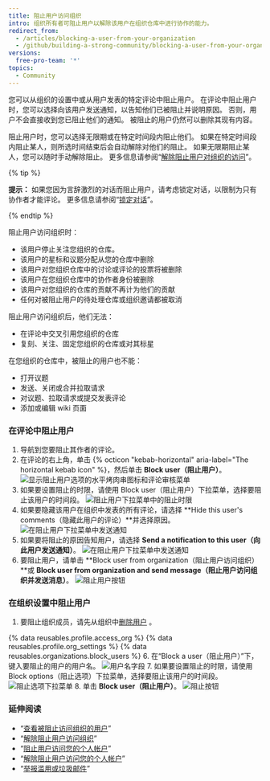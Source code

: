 ```yaml
---
title: 阻止用户访问组织
intro: 组织所有者可阻止用户以解除该用户在组织仓库中进行协作的能力。
redirect_from:
  - /articles/blocking-a-user-from-your-organization
  - /github/building-a-strong-community/blocking-a-user-from-your-organization
versions:
  free-pro-team: '*'
topics:
  - Community
---
```


您可以从组织的设置中或从用户发表的特定评论中阻止用户。 在评论中阻止用户时，您可以选择向该用户发送通知，以告知他们已被阻止并说明原因。 否则，用户不会直接收到您已阻止他们的通知。 被阻止的用户仍然可以删除其现有内容。

阻止用户时，您可以选择无限期或在特定时间段内阻止他们。 如果在特定时间段内阻止某人，则所选时间结束后会自动解除对他们的阻止。 如果无限期阻止某人，您可以随时手动解除阻止。 更多信息请参阅“[解除阻止用户对组织的访问](/communities/maintaining-your-safety-on-github/unblocking-a-user-from-your-organization)”。

{% tip %}

**提示：** 如果您因为言辞激烈的对话而阻止用户，请考虑锁定对话，以限制为只有协作者才能评论。 更多信息请参阅“[锁定对话](/communities/moderating-comments-and-conversations/locking-conversations)”。

{% endtip %}

阻止用户访问组织时：
- 该用户停止关注您组织的仓库。
- 该用户的星标和议题分配从您的仓库中删除
- 该用户对您组织仓库中的讨论或评论的投票将被删除
- 该用户在您组织仓库中的协作者身份被删除
- 该用户对您组织的仓库的贡献不再计为他们的贡献
- 任何对被阻止用户的待处理仓库或组织邀请都被取消

阻止用户访问组织后，他们无法：
- 在评论中交叉引用您组织的仓库
- 复刻、关注、固定您组织的仓库或对其标星

在您组织的仓库中，被阻止的用户也不能：
- 打开议题
- 发送、关闭或合并拉取请求
- 对议题、拉取请求或提交发表评论
- 添加或编辑 wiki 页面

### 在评论中阻止用户

1. 导航到您要阻止其作者的评论。
2. 在评论的右上角，单击 {% octicon "kebab-horizontal" aria-label="The horizontal kebab icon" %}，然后单击 **Block user（阻止用户）**。 ![显示阻止用户选项的水平烤肉串图标和评论审核菜单](/assets/images/help/repository/comment-menu-block-user.png)
3. 如果要设置阻止的时限，请使用 Block user（阻止用户）下拉菜单，选择要阻止该用户的时间段。 ![阻止用户下拉菜单中的阻止时限](/assets/images/help/organizations/org-block-options-menu-from-comment.png)
4. 如果要隐藏该用户在组织中发表的所有评论，请选择 **Hide this user's comments（隐藏此用户的评论）**并选择原因。 ![在阻止用户下拉菜单中发送通知](/assets/images/help/organizations/org-block-options-menu-hide-user-comments.png)
5. 如果要将阻止的原因告知用户，请选择 **Send a notification to this user（向此用户发送通知）**。 ![在阻止用户下拉菜单中发送通知](/assets/images/help/organizations/org-block-options-menu-send-notification.png)
6. 要阻止用户，请单击 **Block user from organization（阻止用户访问组织）**或 **Block user from organization and send message（阻止用户访问组织并发送消息）**。 ![阻止用户按钮](/assets/images/help/organizations/org-block-user-button-in-comment.png)

### 在组织设置中阻止用户

1. 要阻止组织成员，请先从组织中[删除用户](/articles/removing-a-member-from-your-organization) 。

{% data reusables.profile.access_org %}
{% data reusables.profile.org_settings %}
{% data reusables.organizations.block_users %}
6. 在“Block a user（阻止用户）”下，键入要阻止的用户的用户名。 ![用户名字段](/assets/images/help/organizations/org-block-username-field.png)
7. 如果要设置阻止的时限，请使用 Block options（阻止选项）下拉菜单，选择要阻止该用户的时间段。 ![阻止选项下拉菜单](/assets/images/help/organizations/org-block-options-menu.png)
8. 单击 **Block user（阻止用户）**。 ![阻止按钮](/assets/images/help/organizations/org-block-user-button.png)

### 延伸阅读

- “[查看被阻止访问组织的用户](/communities/maintaining-your-safety-on-github/viewing-users-who-are-blocked-from-your-organization)”
- “[解除阻止用户访问组织](/communities/maintaining-your-safety-on-github/unblocking-a-user-from-your-organization)”
- “[阻止用户访问您的个人帐户](/communities/maintaining-your-safety-on-github/blocking-a-user-from-your-personal-account)”
- “[解除阻止用户访问您的个人帐户](/communities/maintaining-your-safety-on-github/unblocking-a-user-from-your-personal-account)”
- “[举报滥用或垃圾邮件](/communities/maintaining-your-safety-on-github/reporting-abuse-or-spam)”
